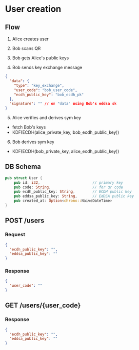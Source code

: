 # User creation

## Flow

1. Alice creates user

2. Bob scans QR

3. Bob gets Alice's public keys

4. Bob sends key exchange message

```json
{
  "data": {
    "type": "key_exchange",
    "user_code": "bob_user_code",
    "ecdh_public_key": "bob_ecdh_pk"
  },
  "signature": "" // on "data" using Bob's eddsa sk
}
```

5. Alice verifies and derives sym key

- fetch Bob's keys
- KDF(ECDH(alice_private_key, bob_ecdh_public_key))

6. Bob derives sym key

- KDF(ECDH(bob_private_key, alice_ecdh_public_key))

## DB Schema

```rs
pub struct User {
    pub id: i32,                        // primary key
    pub code: String,                   // for qr code
    pub ecdh_public_key: String,        // ECDH public key
    pub eddsa_public_key: String,       // EdDSA public key
    pub created_at: Option<chrono::NaiveDateTime>
}
```

## POST /users

### Request

```json
{
  "ecdh_public_key": "",
  "eddsa_public_key": ""
}
```

### Response

```json
{
  "user_code": ""
}
```

## GET /users/{user_code}

### Response

```json
{
  "ecdh_public_key": "",
  "eddsa_public_key": ""
}
```

